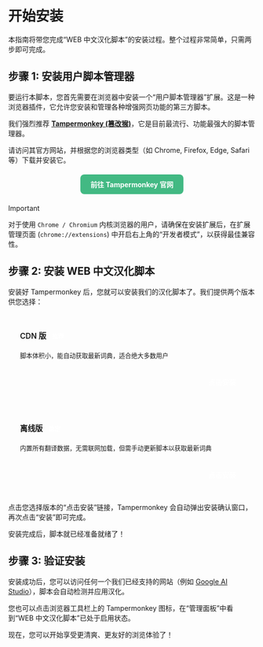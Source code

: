 # 开始安装

本指南将带您完成“WEB 中文汉化脚本”的安装过程。整个过程非常简单，只需两步即可完成。

## 步骤 1: 安装用户脚本管理器

要运行本脚本，您首先需要在浏览器中安装一个“用户脚本管理器”扩展。这是一种浏览器插件，它允许您安装和管理各种增强网页功能的第三方脚本。

我们强烈推荐 **[Tampermonkey (篡改猴)](https://www.tampermonkey.net/)**，它是目前最流行、功能最强大的脚本管理器。

请访问其官方网站，并根据您的浏览器类型（如 Chrome, Firefox, Edge, Safari 等）下载并安装它。

<div style="text-align: center; margin: 20px 0;">
  <a href="https://www.tampermonkey.net/" target="_blank" rel="noopener noreferrer" style="display: inline-block; padding: 10px 20px; background-color: #42b983; color: white; border-radius: 8px; text-decoration: none; font-weight: bold;">
    前往 Tampermonkey 官网
  </a>
</div>

> [!IMPORTANT]
> 对于使用 `Chrome / Chromium` 内核浏览器的用户，请确保在安装扩展后，在扩展管理页面 (`chrome://extensions`) 中开启右上角的“开发者模式”，以获得最佳兼容性。

## 步骤 2: 安装 WEB 中文汉化脚本

安装好 Tampermonkey 后，您就可以安装我们的汉化脚本了。我们提供两个版本供您选择：

<div style="display: flex; flex-wrap: wrap; gap: 1rem; margin-top: 1.5rem;">

<div class="InstallationCard" style="flex: 1; min-width: 280px; display: flex; flex-direction: column; border-radius: 12px; background-color: var(--vp-c-bg-soft); padding: 24px;">
  <h3 style="margin: 0 0 8px 0; border: none; font-size: 1.1em; font-weight: 600;">CDN 版 <span style="background-color: var(--vp-c-brand-1); color: white; padding: 3px 8px; border-radius: 6px; font-size: 0.8em; vertical-align: middle;">推荐</span></h3>
  <p style="flex-grow: 1; font-size: 0.9em; color: var(--vp-c-text-2); line-height: 1.6;">脚本体积小，能自动获取最新词典，适合绝大多数用户</p>
  <div style="padding-top: 12px; text-align: right;">
    <a href="https://raw.githubusercontent.com/Qing90bing/Qing_Web-Translate-Script/main/dist/Web-Translate-Script.cdn.user.js" target="_blank" rel="noopener noreferrer" style="display: inline-block; padding: 8px 16px; background-color: var(--vp-c-brand-1); color: white;border-radius: 8px; text-decoration: none; font-weight: 600;">
      点击安装
    </a>
  </div>
</div>

<div class="InstallationCard" style="flex: 1; min-width: 280px; display: flex; flex-direction: column; border-radius: 12px; background-color: var(--vp-c-bg-soft); padding: 24px;">
  <h3 style="margin: 0 0 8px 0; border: none; font-size: 1.1em; font-weight: 600;">离线版 <span style="background-color: var(--vp-c-brand-1); color: white; padding: 3px 8px; border-radius: 6px; font-size: 0.8em; vertical-align: middle;">稳定</span></h3>
  <p style="flex-grow: 1; font-size: 0.9em; color: var(--vp-c-text-2); line-height: 1.6;">内置所有翻译数据，无需联网加载，但需手动更新脚本以获取最新词典</p>
  <div style="padding-top: 12px; text-align: right;">
    <a href="https://raw.githubusercontent.com/Qing90bing/Qing_Web-Translate-Script/main/dist/Web-Translate-Script.user.js" target="_blank" rel="noopener noreferrer" style="display: inline-block; padding: 8px 16px; background-color: var(--vp-c-brand-1); color: white; border-radius: 8px; text-decoration: none; font-weight: 600;">
      点击安装
    </a>
  </div>
</div>

</div>

点击您选择版本的“点击安装”链接，Tampermonkey 会自动弹出安装确认窗口，再次点击“安装”即可完成。

安装完成后，脚本就已经准备就绪了！

## 步骤 3: 验证安装

安装成功后，您可以访问任何一个我们已经支持的网站（例如 [Google AI Studio](https://aistudio.google.com/)），脚本会自动检测并应用汉化。

您也可以点击浏览器工具栏上的 Tampermonkey 图标，在“管理面板”中看到“WEB 中文汉化脚本”已处于启用状态。

现在，您可以开始享受更清爽、更友好的浏览体验了！